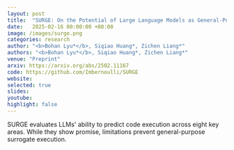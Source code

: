 ```yaml
---
layout: post
title:  "SURGE: On the Potential of Large Language Models as General-Purpose Surrogate Code Executors"
date:   2025-02-16 00:00:00 +00:00
image: /images/surge.png
categories: research
author: "<b>Bohan Lyu*</b>, Siqiao Huang*, Zichen Liang*"
authors: "<b>Bohan Lyu*</b>, Siqiao Huang*, Zichen Liang*"
venue: "Preprint"
arxiv: https://arxiv.org/abs/2502.11167
code: https://github.com/Imbernoulli/SURGE
website: 
selected: true
slides: 
youtube:
highlight: false 
---
```

SURGE evaluates LLMs' ability to predict code execution across eight key areas. While they show promise, limitations prevent general-purpose surrogate execution.